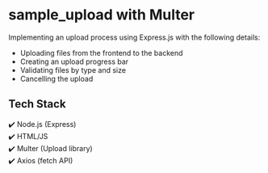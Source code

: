 # sample_upload with Multer
Implementing an upload process using Express.js with the following details:

- Uploading files from the frontend to the backend
- Creating an upload progress bar
- Validating files by type and size
- Cancelling the upload

## Tech Stack

✔️ Node.js (Express)       
✔️ HTML/JS  
✔️ Multer (Upload library)  
✔️ Axios (fetch API)  
